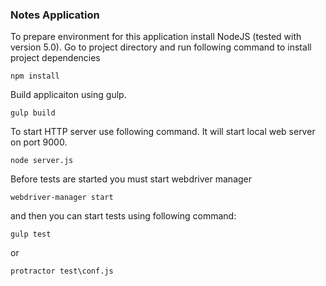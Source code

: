 ### Notes Application

To prepare environment for this application install NodeJS (tested with version 5.0). Go to project directory and run following command to install project dependencies
```
npm install
```
Build applicaiton using gulp.
```
gulp build
```
To start HTTP server use following command. It will start local web server on port 9000.
```
node server.js
```
Before tests are started you must start webdriver manager 
```
webdriver-manager start
```
and then you can start tests using following command:
```
gulp test
```
or 
```
protractor test\conf.js
```
